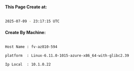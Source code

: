 
   
#### This Page Create at:

```bash

2025-07-09 - 23:17:15 UTC

```

#### Create By Machine:

```bash

Host Name : fv-az810-594

platform  : Linux-6.11.0-1015-azure-x86_64-with-glibc2.39

Ip Local  : 10.1.0.22

```

